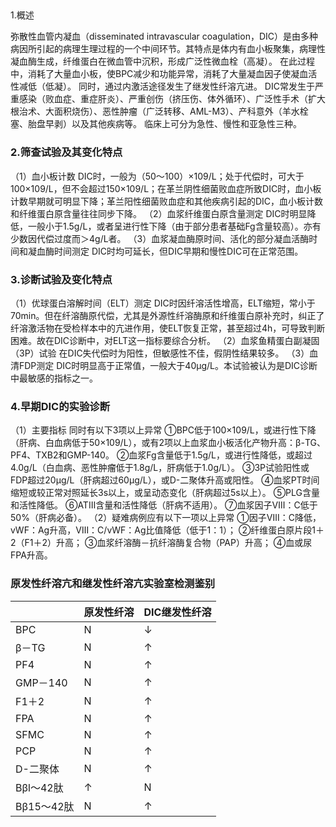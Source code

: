 ## 

### 
1.概述

弥散性血管内凝血（disseminated intravascular coagulation，DIC）是由多种病因所引起的病理生理过程的一个中间环节。其特点是体内有血小板聚集，病理性凝血酶生成，纤维蛋白在微血管中沉积，形成广泛性微血栓（高凝）。
在此过程中，消耗了大量血小板，使BPC减少和功能异常，消耗了大量凝血因子使凝血活性减低（低凝）。
同时，通过内激活途径发生了继发性纤溶亢进。
DIC常发生于严重感染（败血症、重症肝炎）、严重创伤（挤压伤、体外循环）、广泛性手术（扩大根治术、大面积烧伤）、恶性肿瘤（广泛转移、AML-M3）、产科意外（羊水栓塞、胎盘早剥）以及其他疾病等。
 临床上可分为急性、慢性和亚急性三种。

### 2.筛查试验及其变化特点

 （1）血小板计数
DIC时，一般为（50～100）×109/L；处于代偿时，可大于100×109/L，但不会超过150×109/L；在革兰阴性细菌败血症所致DIC时，血小板计数早期就可明显下降；革兰阳性细菌败血症和其他疾病引起的DIC，血小板计数和纤维蛋白原含量往往同步下降。
（2）血浆纤维蛋白原含量测定
DIC时明显降低，一般小于1.5g/L，或者呈进行性下降（由于部分患者基础Fg含量较高）。亦有少数因代偿过度而＞4g/L者。
 （3）血浆凝血酶原时间、活化的部分凝血活酶时间和凝血酶时间测定
DIC时均可延长，但DIC早期和慢性DIC可在正常范围。

### 3.诊断试验及变化特点

 （1）优球蛋白溶解时间（ELT）测定
DIC时因纤溶活性增高，ELT缩短，常小于70min。但在纤溶酶原代偿，尤其是外源性纤溶酶原和纤维蛋白原补充时，纠正了纤溶激活物在受检样本中的亢进作用，使ELT恢复正常，甚至超过4h，可导致判断困难。故在DIC诊断中，对ELT这一指标要综合分析。
（2）血浆鱼精蛋白副凝固（3P）试验
在DIC失代偿时为阳性，但敏感性不佳，假阴性结果较多。
（3）血清FDP测定
DIC时明显高于正常值，一般大于40μg/L。本试验被认为是DIC诊断中最敏感的指标之一。

### 4.早期DIC的实验诊断

（1）主要指标
同时有以下3项以上异常
①BPC低于100×109/L，或进行性下降（肝病、白血病低于50×109/L），或有2项以上血浆血小板活化产物升高：β-TG、PF4、TXB2和GMP-140。
②血浆Fg含量低于1.5g/L，或进行性降低，或超过4.0g/L（白血病、恶性肿瘤低于1.8g/L，肝病低于1.0g/L）。
③3P试验阳性或FDP超过20μg/L（肝病超过60μg/L），或D-二聚体升高或阳性。
④血浆PT时间缩短或较正常对照延长3s以上，或呈动态变化（肝病超过5s以上）。
⑤PLG含量和活性降低。
⑥ATⅢ含量和活性降低（肝病不适用）。
⑦血浆因子Ⅷ：C低于50%（肝病必备）。
 （2）疑难病例应有以下一项以上异常
①因子Ⅷ：C降低，vWF：Ag升高，Ⅷ：C/vWF：Ag比值降低（低于1：1）；
②纤维蛋白原片段1＋2（F1＋2）升高；
③血浆纤溶酶－抗纤溶酶复合物（PAP）升高；
④血或尿FPA升高。

### 原发性纤溶亢和继发性纤溶亢实验室检测鉴别

|  | 原发性纤溶 | DIC继发性纤溶 |
| --- | --- | --- |
| BPC | N | ↓ |
| β－TG | N | ↑ |
| PF4 | N | ↑ |
| GMP－140 | N | ↑ |
| F1＋2 | N | ↑ |
| FPA | N | ↑ |
| SFMC | N | ↑ |
| PCP | N | ↑ |
| D-二聚体 | N | ↑ |
| Bβl～42肽 | ↑ | N |
| Bβ15～42肽 | N | ↑ |

